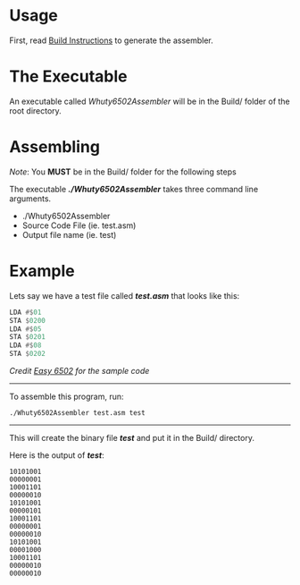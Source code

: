 # Usage
First, read [Build Instructions](BuildInstructions.md) to generate the assembler.  

# The Executable
An executable called *Whuty6502Assembler* will be in the Build/ folder of the root directory.  

# Assembling

*Note*: You **MUST** be in the Build/ folder for the following steps

The executable ***./Whuty6502Assembler*** takes three command line arguments.  
- ./Whuty6502Assembler
- Source Code File (ie. test.asm)
- Output file name (ie. test)

# Example

Lets say we have a test file called ***test.asm*** that looks like this:
```asm
LDA #$01
STA $0200
LDA #$05
STA $0201
LDA #$08
STA $0202
```
*Credit [Easy 6502](https://skilldrick.github.io/easy6502/) for the sample code*

***
To assemble this program, run: 
```commandline
./Whuty6502Assembler test.asm test
```
***

This will create the binary file ***test*** and put it in the Build/ directory.

Here is the output of ***test***:
```
10101001
00000001
10001101
00000010
10101001
00000101
10001101
00000001
00000010
10101001
00001000
10001101
00000010
00000010
```